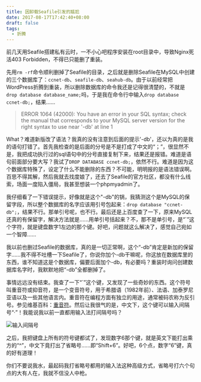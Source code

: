 ```yaml
---
title: 因卸载Seafile引发的尴尬
date: 2017-08-17T17:42:40+08:00
draft: false
tags:
  - 折腾
---
```


前几天用Seafile搭建私有云时，一不小心吧程序安装在root目录中，导致Nginx死活403 Forbidden，不得已只能删了重装。

先用`rm -rf`命令顺利删掉了Seafile的目录，之后就是删除Seafile在MySQL中创建的三个数据库了：`ccnet-db`、`seafile-db`、`seahub-db`。由于以前经常把WordPress折腾到重装，所以删除数据库的命令我还是记得很清楚的，不就是`drop database database_name;`吗，于是我在命令行中输入`drop database ccnet-db;`，结果……

> ERROR 1064 (42000): You have an error in your SQL syntax; check the manual that corresponds to your MySQL server version for the right syntax to use near '-db' at line 1

What？难道新版改了语法？我真的没有注意到后面的提示'-db'，还以为真的是我的语句打错了。首先我检查的是后面的分号是不是打成了中文的“；”，很显然不是，我把成功执行过的sql语句中的分号直接复制下来，结果还是报错。难道是语句前面部分要大写？我试了`DROP DATABASE ccnet-db;`，依然不行。难道是因为这个数据库特殊了，设定了什么不能删除的东西？不可能，明明报的是语法错误啊。百思不得其解，然后我就去找度娘了，还去了Seafile的官方社区，都没有什么线索，场面一度陷入僵局，我甚至想装一个phpmyadmin了。

我仔细看了一下错误提示，好像就是这个"-db"的锅，我猜测这个是MySQL的保留字段，所以整个数据库的名字应该用引号包起来：`drop database "ccnet-db";`，结果不行。那单引号呢，也不行。最后还是上百度查了一下，原来MySQL还真的有保留字，解决方法就是……用单引号括起来？不，那不是单引号，是“\`”这个字符，就是键盘数字1左边的那个键。好吧，问题就这么解决了，感觉自己宛如一个智障……

我以前也删过Seafile的数据库，真的是一切正常啊，这个“-db”肯定是新加的保留字……我不得不吐槽一下Seafile了，你说你加个-db干嘛呢，你这放在数据库里的东西，谁不知道这是个数据库，偏要后面加个-db，有必要吗？重装时询问创建数据库名字时，我默默地把“-db”全都删掉了。

事情远远没有结束。我查了一下“\`”这个键，又发现了一些奇妙的东西。这个符号叫重音符或抑音符，是一个变音符号，用于希腊语（1982年前）、法语、加泰罗尼亚语以及一些其他语言内。重音符在编程方面有独立的用途，通常被码农称为反引号。参见维基百科：[重音符](https://zh.wikipedia.org/wiki/%E9%87%8D%E9%9F%B3%E7%AC%A6)。然后让我很气的是，中文下，这个键可以输入间隔号“·”！我能说我以前一直都用输入法打间隔号吗？

![输入间隔号](https://ojirvqiyr.qnssl.com/images/2017/img016.png)

之后，我把键盘上所有的符号键都试了，发现数字6那个键，就是英文下能打出乘方的“^”，中文下竟打出了省略号……即“Shift+6”。好吧，6个点，数字“6”键，真的好有道理！

你们不要说我水，最起码我打省略号都用的输入法这种高级方式，省略号打六个句点的大有人在，我就不信没人中枪。
